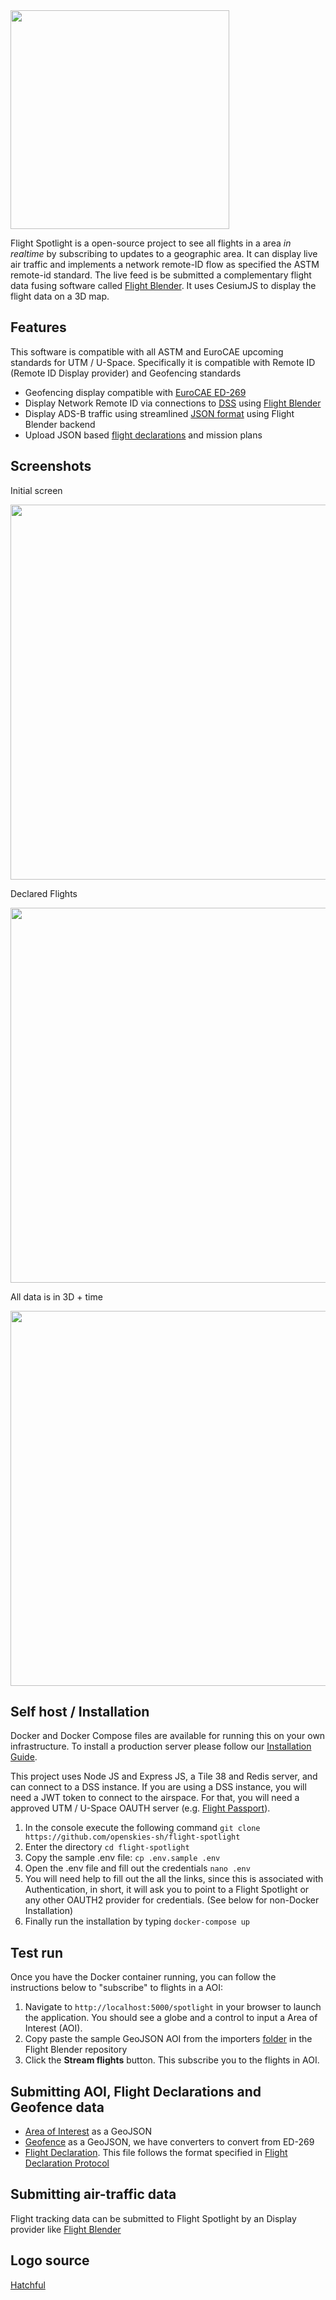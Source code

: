 <img src="https://i.imgur.com/6GWaYcD.png" width="350">

Flight Spotlight is a open-source project to see all flights in a area _in realtime_ by subscribing to updates to a geographic area. It can display live air traffic and implements a network remote-ID flow as specified the ASTM remote-id standard. The live feed is be submitted a complementary flight data fusing software called [Flight Blender](https://flightblender.com). It uses CesiumJS to display the flight data on a 3D map.

## Features

This software is compatible with all ASTM and EuroCAE upcoming standards for UTM / U-Space. Specifically it is compatible with Remote ID (Remote ID Display provider) and Geofencing standards

- Geofencing display compatible with [EuroCAE ED-269](https://eshop.eurocae.net/eurocae-documents-and-reports/ed-269/)
- Display Network Remote ID via connections to [DSS](https://github.com/interuss/dss) using [Flight Blender](https://flightblender.com)
- Display ADS-B traffic using streamlined [JSON format](https://github.com/openskies-sh/airtraffic-data-protocol-development) using Flight Blender backend
- Upload JSON based [flight declarations](https://github.com/openskies-sh/flight-declaration-protocol-development) and mission plans

## Screenshots

Initial screen

<img src="https://i.imgur.com/6kfx13d.png" width="600">

Declared Flights

<img src="https://i.imgur.com/zbl6hKx.png" width="600">

All data is in 3D + time

<img src="https://i.imgur.com/gysUdTd.jpgs" width="600">

## Self host / Installation

Docker and Docker Compose files are available for running this on your own infrastructure. To install a production server please follow our [Installation Guide](https://github.com/openskies-sh/flight-spotlight/blob/master/documents/installation-instructions.md).

This project uses Node JS and Express JS, a Tile 38 and Redis server, and can connect to a DSS instance. If you are using a DSS instance, you will need a JWT token to connect to the airspace. For that, you will need a approved UTM / U-Space OAUTH server (e.g. [Flight Passport](https://www.github.com/openskies-sh/flight_passport)).

1. In the console execute the following command `git clone https://github.com/openskies-sh/flight-spotlight`
2. Enter the directory `cd flight-spotlight`
3. Copy the sample .env file: `cp .env.sample .env`
4. Open the .env file and fill out the credentials `nano .env`
5. You will need help to fill out the all the links, since this is associated with Authentication, in short, it will ask you to point to a Flight Spotlight or any other OAUTH2 provider for credentials. (See below for non-Docker Installation)
6. Finally run the installation by typing `docker-compose up`

## Test run

Once you have the Docker container running, you can follow the instructions below to "subscribe" to flights in a AOI:

1. Navigate to `http://localhost:5000/spotlight` in your browser to launch the application. You should see a globe and a control to input a Area of Interest (AOI).
2. Copy paste the sample GeoJSON AOI from the importers [folder](https://raw.githubusercontent.com/openskies-sh/flight-blender/master/importers/aoi_geo_fence/aoi.geojson) in the Flight Blender repository
3. Click the __Stream flights__ button. This subscribe you to the flights in AOI.

## Submitting AOI, Flight Declarations and Geofence data

- [Area of Interest](https://github.com/openskies-sh/flight-blender/blob/master/importers/aoi_geo_fence/aoi.geojson) as a GeoJSON
- [Geofence](https://github.com/openskies-sh/flight-blender/blob/master/importers/aoi_geo_fence/geo_fence.geojson) as a GeoJSON, we have converters to convert from ED-269
- [Flight Declaration](https://github.com/openskies-sh/flight-blender/blob/master/importers/flight_declarations/flight-1.json). This file follows the format specified in [Flight Declaration Protocol](https://github.com/openskies-sh/flight-declaration-protocol-development)

## Submitting air-traffic data

Flight tracking data can be submitted to Flight Spotlight by an Display provider like [Flight Blender](https://github.com/openskies-sh/flight-blender)

## Logo source

[Hatchful](https://hatchful.shopify.com/)